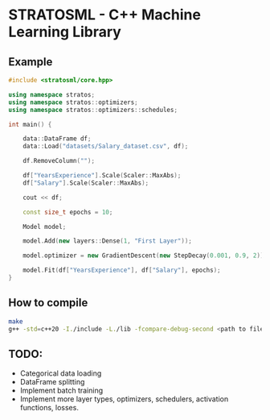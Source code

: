 
# STRATOSML - C++ Machine Learning Library


## Example

```c++
#include <stratosml/core.hpp>

using namespace stratos;
using namespace stratos::optimizers;
using namespace stratos::optimizers::schedules;

int main() {

    data::DataFrame df;
    data::Load("datasets/Salary_dataset.csv", df);

    df.RemoveColumn("");

    df["YearsExperience"].Scale(Scaler::MaxAbs);
    df["Salary"].Scale(Scaler::MaxAbs);

    cout << df;

    const size_t epochs = 10;

    Model model;

    model.Add(new layers::Dense(1, "First Layer"));

    model.optimizer = new GradientDescent(new StepDecay(0.001, 0.9, 2));

    model.Fit(df["YearsExperience"], df["Salary"], epochs);
}
```


## How to compile
```bash
make
g++ -std=c++20 -I./include -L./lib -fcompare-debug-second <path to file>.cpp -o <output file> -larmadillo -lblas -llapack -lstratosml
```

## TODO:
- Categorical data loading
- DataFrame splitting
- Implement batch training
- Implement more layer types, optimizers, schedulers, activation functions, losses.